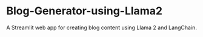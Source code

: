 # Blog-Generator-using-Llama2
A Streamlit web app for creating blog content using Llama 2 and LangChain.
